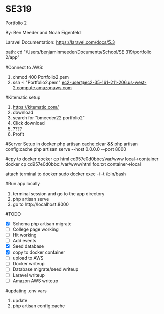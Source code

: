 # SE319

Portfolio 2

By: Ben Meeder and Noah Eigenfeld

Laravel Documentation: https://laravel.com/docs/5.3

path: cd "/Users/benjaminmeeder/Documents/School/SE 319/portfolio 2/app"

#Connect to AWS: 
1. chmod 400 Portfolio2.pem
2. ssh -i "Portfolio2.pem" ec2-user@ec2-35-161-211-206.us-west-2.compute.amazonaws.com

#Kitematic setup
1. https://kitematic.com/
2. download
3. search for "bmeeder22 portfolio2"
4. Click download
5. ????
6. Profit

#Server Setup in docker
php artisan cache:clear && php artisan config:cache
php artisan serve --host 0.0.0.0 --port 8000

#cpy to docker
docker cp html cd957e0d0bbc:/var/www local->container
docker cp cd957e0d0bbc:/var/www/html foo.txt container->local

attach terminal to docker
sudo docker exec -i -t  /bin/bash

#Run app locally
1. terminal session and go to the app directory
2. php artisan serve
3. go to http://localhost:8000

#TODO
-[x] Schema php artisan migrate
-[ ] College page working
-[ ] Hit working
-[ ] Add events
-[x] Seed database
-[x] copy to docker container
-[ ] upload to AWS
-[ ] Docker writeup
-[ ] Database migrate/seed writeup
-[ ] Laravel writeup
-[ ] Amazon AWS writeup

#updating .env vars
1. update
2. php artisan config:cache